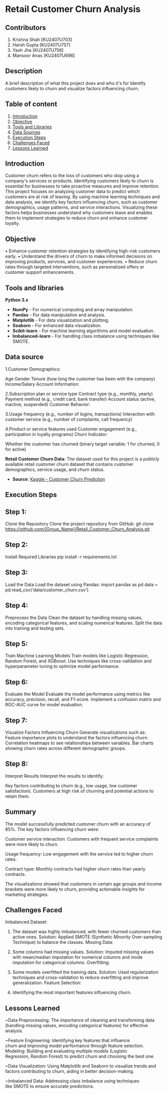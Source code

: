 
# Retail Customer Churn Analysis


## Contributors

1. Krishna Shah [KU2407U703]
2. Harsh Gupta [KU2407U757]
3. Yash Jha [KU2407U756]
4. Mansoor Anas [KU2407U696]

##

## Description
A brief description of what this project does and who it's for
Identify customers likely to churn and visualize factors influencing churn.

## Table of content
1.	[Introduction](#Introduction)
2.	[Objective](#Objetive)
3. [Tools and Libraries](#tools-and-libraries)
4. [Data Sources](#data-sources)
5. [Execution Steps](#execution-steps)
6. [Challenges Faced](#challenges-faced)
7. [Lessons Learned](#lessons-learned)
## Introduction

Customer churn refers to the loss of customers who stop using a company's services or products. Identifying customers likely to churn is essential for businesses to take proactive measures and improve retention. This project focuses on analyzing customer data to predict which customers are at risk of leaving. By using machine learning techniques and data analysis, we identify key factors influencing churn, such as customer demographics, usage patterns, and service interactions. Visualizing these factors helps businesses understand why customers leave and enables them to implement strategies to reduce churn and enhance customer loyalty.	
## Objective 

•  Enhance customer retention strategies by identifying high-risk customers early.
•  Understand the drivers of churn to make informed decisions on improving products, services, and customer experiences.
•  Reduce churn rates through targeted interventions, such as personalized offers or customer support enhancements.

## Tools and libraries

**Python 3.x**
- **NumPy** - For numerical computing and array manipulation.
- **Pandas** - For data manipulation and analysis.
- **Matplotlib** - For data visualization and plotting.
- **Seaborn** - For enhanced data visualization.
- **Scikit-learn** - For machine learning algorithms and model evaluation.
- **Imbalanced-learn** - For handling class imbalance using techniques like SMOTE.


## Data source

1.Customer Demographics:

Age
Gender
Tenure (how long the customer has been with the company)
Income/Salary
Account Information:

2.Subscription plan or service type
Contract type (e.g., monthly, yearly)
Payment method (e.g., credit card, bank transfer)
Account status (active, inactive, suspended)
Customer Behavior:

3.Usage frequency (e.g., number of logins, transactions)
Interaction with customer service (e.g., number of complaints, call frequency)

4.Product or service features used
Customer engagement (e.g., participation in loyalty programs)
Churn Indicator:

Whether the customer has churned (binary target variable: 1 for churned, 0 for active)

**Retail Customer Churn Data**: The dataset used for this project is a publicly available retail customer churn dataset that contains customer demographics, service usage, and churn status.
- **Source**: [Kaggle - Customer Churn Prediction](https://www.kaggle.com/)

## Execution Steps

 ## Step 1:
  Clone the Repository
Clone the project repository from GitHub:
git clone https://github.com/[Group_Name]/Retail_Customer_Churn_Analysis.git

## Step 2: 
Install Required Libraries
pip install -r requirements.txt

## Step 3:
 Load the Data
Load the dataset using Pandas:
import pandas as pd
data = pd.read_csv('data/customer_churn.csv')

## Step 4:
 Preprocess the Data
Clean the dataset by handling missing values, encoding categorical features, and scaling numerical features.
Split the data into training and testing sets.

## Step 5:
 Train Machine Learning Models
Train models like Logistic Regression, Random Forest, and XGBoost.
Use techniques like cross-validation and hyperparameter tuning to optimize model performance.

## Step 6: 
Evaluate the Model
Evaluate the model performance using metrics like accuracy, precision, recall, and F1-score.
Implement a confusion matrix and ROC-AUC curve for model evaluation.

## Step 7: 
Visualize Factors Influencing Churn
Generate visualizations such as:
Feature importance plots to understand the factors influencing churn.
Correlation heatmaps to see relationships between variables.
Bar charts showing churn rates across different demographic groups.

## Step 8: 
Interpret Results
Interpret the results to identify:

Key factors contributing to churn (e.g., low usage, low customer satisfaction).
Customers at high risk of churning and potential actions to retain them.


## Summary 
The model successfully predicted customer churn with an accuracy of 85%. The key factors influencing churn were:

Customer service interaction: Customers with frequent service complaints were more likely to churn.

Usage frequency: Low engagement with the service led to higher churn rates.

Contract type: Monthly contracts had higher churn rates than yearly contracts.

The visualizations showed that customers in certain age groups and income brackets were more likely to churn, providing actionable insights for marketing strategies.
## Challenges Faced

Imbalanced Dataset:

1. The dataset was highly imbalanced, with fewer churned customers than active ones.
Solution: Applied SMOTE (Synthetic Minority Over-sampling Technique) to balance the classes.
Missing Data:

2. Some columns had missing values.
Solution: Imputed missing values with mean/median imputation for numerical columns and mode imputation for categorical columns.
Overfitting:

3. Some models overfitted the training data.
Solution: Used regularization techniques and cross-validation to reduce overfitting and improve generalization.
Feature Selection:

4. Identifying the most important features influencing churn.


## Lessons Learned


~Data Preprocessing: The importance of cleaning and transforming 
 data (handling missing values, encoding categorical features)
 for effective analysis.

~Feature Engineering: Identifying key features that influence   
 churn and improving model performance through feature selection.
 Modeling: Building and evaluating multiple models (Logistic    
 Regression, Random Forest) to predict churn and choosing the 
 best one.

~Data Visualization: Using Matplotlib and Seaborn to visualize 
 trends and factors contributing to churn, aiding in better 
 decision-making.

~Imbalanced Data: Addressing class imbalance using techniques  
 like SMOTE to ensure accurate predictions.
